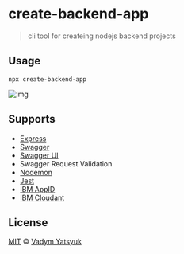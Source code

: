 # create-backend-app

> cli tool for createing nodejs backend projects

## Usage

```
npx create-backend-app
```

![img](https://user-images.githubusercontent.com/3748453/95793526-0fadec80-0ce6-11eb-8b34-052d87888e92.jpg)

## Supports

- [Express](https://expressjs.com/)
- [Swagger](https://swagger.io)
- [Swagger UI](https://swagger.io/tools/swagger-ui/)
- Swagger Request Validation
- [Nodemon](https://nodemon.io)
- [Jest](https://jestjs.io)
- [IBM AppID](https://www.ibm.com/cloud/app-id)
- [IBM Cloudant](https://www.ibm.com/cloud/cloudant)

## License

[MIT](https://tldrlegal.com/license/mit-license) © [Vadym Yatsyuk](https://github.com/vadimdez)
